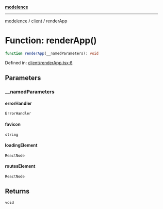 [**modelence**](/docs/api-reference/README.md)

***

[modelence](/docs/api-reference/README.md) / [client](/docs/api-reference/client/README.md) / renderApp

# Function: renderApp()

```ts
function renderApp(__namedParameters): void
```

Defined in: [client/renderApp.tsx:6](https://github.com/modelence/modelence/blob/main/client/renderApp.tsx#L6)

## Parameters

### \_\_namedParameters

#### errorHandler

`ErrorHandler`

#### favicon

`string`

#### loadingElement

`ReactNode`

#### routesElement

`ReactNode`

## Returns

`void`
